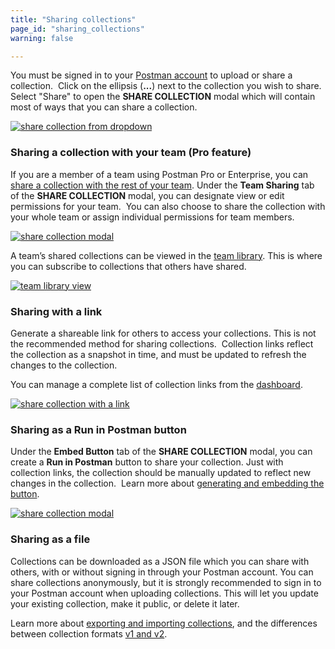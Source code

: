 ```yaml
---
title: "Sharing collections"
page_id: "sharing_collections"
warning: false

---
```


You must be signed in to your [Postman account](https://learning.postman.com/docs/postman/launching_postman/postman_account) to upload or share a collection.  Click on the ellipsis (**...**) next to the collection you wish to share. Select "Share" to open the **SHARE COLLECTION** modal which will contain most of ways that you can share a collection.

[![share collection from dropdown](https://assets.postman.com/postman-docs/WS-sharing-collection.png)](https://assets.postman.com/postman-docs/WS-sharing-collection.png)

### Sharing a collection with your team (Pro feature)

If you are a member of a team using Postman Pro or Enterprise, you can [share a collection with the rest of your team](https://learning.postman.com/docs/postman/team_library/sharing/#sharing-collections/). Under the **Team Sharing** tab of the **SHARE COLLECTION** modal, you can designate view or edit permissions for your team.  You can also choose to share the collection with your whole team or assign individual permissions for team members. 

[![share collection modal](https://assets.postman.com/postman-docs/59137211.png)](https://assets.postman.com/postman-docs/59137211.png)

A team’s shared collections can be viewed in the [team library](https://learning.postman.com/docs/postman/team_library/sharing). This is where you can subscribe to collections that others have shared.

[![team library view](https://assets.postman.com/postman-docs/WS-appView.png)](https://assets.postman.com/postman-docs/WS-appView.png)

### Sharing with a link

Generate a shareable link for others to access your collections. This is not the recommended method for sharing collections.  Collection links reflect the collection as a snapshot in time, and must be updated to refresh the changes to the collection.

You can manage a complete list of collection links from the [dashboard](https://go.postman.co/me/collections).

[![share collection with a link](https://assets.postman.com/postman-docs/58564829.png)](https://assets.postman.com/postman-docs/58564829.png)

### Sharing as a Run in Postman button

Under the **Embed Button** tab of the **SHARE COLLECTION** modal, you can create a **Run in Postman** button to share your collection. Just with collection links, the collection should be manually updated to reflect new changes in the collection.  Learn more about [generating and embedding the button](https://learning.postman.com/docs/postman_for_publishers/run_button/creating_run_button/).

[![share collection modal](https://assets.postman.com/postman-docs/58564746.png)](https://assets.postman.com/postman-docs/58564746.png)

### Sharing as a file

Collections can be downloaded as a JSON file which you can share with others, with or without signing in through your Postman account. You can share collections anonymously, but it is strongly recommended to sign in to your Postman account when uploading collections. This will let you update your existing collection, make it public, or delete it later.

Learn more about [exporting and importing collections](https://learning.postman.com/docs/postman/collections/data_formats/), and the differences between collection formats [v1 and v2](https://blog.postman.com/travelogue-of-postman-collection-format-v2/).
